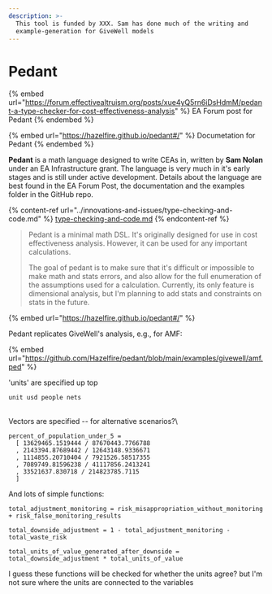 ```yaml
---
description: >-
  This tool is funded by XXX. Sam has done much of the writing and
  example-generation for GiveWell models
---
```


# Pedant

{% embed url="https://forum.effectivealtruism.org/posts/xue4yQ5rn6iDsHdmM/pedant-a-type-checker-for-cost-effectiveness-analysis" %}
EA Forum post for Pedant
{% endembed %}

{% embed url="https://hazelfire.github.io/pedant#/" %}
Documetation for Pedant
{% endembed %}

**Pedant** is a math language designed to write CEAs in, written by **Sam Nolan** under an EA Infrastructure grant. The language is very much in it's early stages and is still under active development. Details about the language are best found in the EA Forum Post, the documentation and the examples folder in the GitHub repo.



{% content-ref url="../innovations-and-issues/type-checking-and-code.md" %}
[type-checking-and-code.md](../innovations-and-issues/type-checking-and-code.md)
{% endcontent-ref %}

> Pedant is a minimal math DSL. It's originally designed for use in cost effectiveness analysis. However, it can be used for any important calculations.
>
> The goal of pedant is to make sure that it's difficult or impossible to make math and stats errors, and also allow for the full enumeration of the assumptions used for a calculation. Currently, its only feature is dimensional analysis, but I'm planning to add stats and constraints on stats in the future.

{% embed url="https://hazelfire.github.io/pedant#/" %}

Pedant replicates GiveWell's analysis, e.g., for AMF:

{% embed url="https://github.com/Hazelfire/pedant/blob/main/examples/givewell/amf.ped" %}

'units' are specified up top

`unit usd people nets`

\
Vectors are specified -- for alternative scenarios?\


```
percent_of_population_under_5 = 
  [ 13629465.1519444 / 87670443.7766788
  , 2143394.87689442 / 12643148.9336671
  , 1114855.20710404 / 7921526.58517355
  , 7089749.81596238 / 41117856.2413241
  , 33521637.830718 / 214823785.7115 
  ]
```

And lots of simple functions:

```
total_adjustment_monitoring = risk_misappropriation_without_monitoring + risk_false_monitoring_results

total_downside_adjustment = 1 - total_adjustment_monitoring - total_waste_risk

total_units_of_value_generated_after_downside = total_downside_adjustment * total_units_of_value
```

I guess these functions will be checked for whether the units agree? but I'm not sure where the units are connected to the variables





